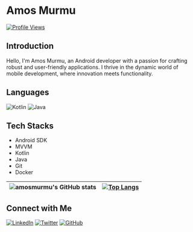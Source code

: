 # Amos Murmu

[![Profile Views](https://komarev.com/ghpvc/?username=amosmurmu&color=brightgreen)](https://github.com/amosmurmu)


## Introduction

Hello, I'm Amos Murmu, an Android developer with a passion for crafting robust and user-friendly applications. I thrive in the dynamic world of mobile development, where innovation meets functionality.

## Languages

![Kotlin](https://img.shields.io/badge/Kotlin-Expert-orange)
![Java](https://img.shields.io/badge/Java-Intermediate-yellow)


## Tech Stacks

- Android SDK
- MVVM
- Kotlin
- Java
- Git
- Docker

![amosmurmu's GitHub stats](https://github-readme-stats.vercel.app/api?username=amosmurmu&show_icons=true&theme=gruvbox) |[![Top Langs](https://github-readme-stats.vercel.app/api/top-langs/?username=amosmurmu&layout=compact&theme=gruvbox&langs_count=15)](https://github.com/amosmurmu/github-readme-stats)
----|----

## Connect with Me

[![LinkedIn](https://img.shields.io/badge/LinkedIn-amosmurmu-blue)](https://linkedin.com/in/amos-murmu002)
[![Twitter](https://img.shields.io/badge/Twitter-@amosmurmu-blue)](https://twitter.com/amosmurmu)
[![GitHub](https://img.shields.io/badge/GitHub-amosmurmu-green)](https://github.com/amosmurmu)
